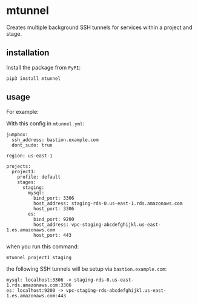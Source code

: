# mtunnel

Creates multiple background SSH tunnels for services within a project and stage.

## installation

Install the package from `PyPI`:
```
pip3 install mtunnel
```

## usage

For example:

With this config in `mtunnel.yml`:

```
jumpbox:
  ssh_address: bastion.example.com
  dont_sudo: true

region: us-east-1

projects:
  project1:
    profile: default
    stages:
      staging:
        mysql:
          bind_port: 3306
          host_address: staging-rds-0.us-east-1.rds.amazonaws.com
          host_port: 3306
        es:
          bind_port: 9200
          host_address: vpc-staging-abcdefghijkl.us-east-1.es.amazonaws.com
          host_port: 443
```

when you run this command:
```
mtunnel project1 staging
```

the following SSH tunnels will be setup via `bastion.example.com`:
```
mysql: localhost:3306 -> staging-rds-0.us-east-1.rds.amazonaws.com:3306
es: localhost:9200 -> vpc-staging-rds-abcdefghijkl.us-east-1.es.amazonaws.com:443
```
